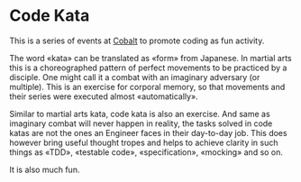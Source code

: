 # Code Kata

This is a series of events at [Cobalt](https://cobalt.io/) to promote coding as fun activity.

The word «kata» can be translated as «form» from Japanese. In martial arts this is a choreographed pattern of perfect movements to be practiced by a disciple. One might call it a combat with an imaginary adversary (or multiple). This is an exercise for corporal memory, so that movements and their series were executed almost «automatically».

Similar to martial arts kata, code kata is also an exercise. And same as imaginary combat will never happen in reality, the tasks solved in code katas are not the ones an Engineer faces in their day-to-day job. This does however bring useful thought tropes and helps to achieve clarity in such things as «TDD», «testable code», «specification», «mocking» and so on.

It is also much fun.
